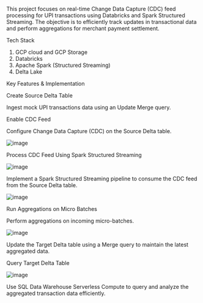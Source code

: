 This project focuses on real-time Change Data Capture (CDC) feed processing for UPI transactions using Databricks and Spark Structured Streaming. The objective is to efficiently track updates in transactional data and perform aggregations for merchant payment settlement.

Tech Stack

1) GCP cloud and GCP Storage
2)  Databricks
3) Apache Spark (Structured Streaming)
4) Delta Lake


Key Features & Implementation

Create Source Delta Table

Ingest mock UPI transactions data using an Update Merge query.

Enable CDC Feed

Configure Change Data Capture (CDC) on the Source Delta table.






![image](https://github.com/user-attachments/assets/67a3d6e5-6957-4379-bc4a-e0af003687d4)



Process CDC Feed Using Spark Structured Streaming




![image](https://github.com/user-attachments/assets/9112b35a-582f-44be-9656-8dea5ffa0058)

Implement a Spark Structured Streaming pipeline to consume the CDC feed from the Source Delta table.


![image](https://github.com/user-attachments/assets/db8d5875-0ab7-4d4d-b587-a8351cd4e0b2)


Run Aggregations on Micro Batches

Perform aggregations on incoming micro-batches.





![image](https://github.com/user-attachments/assets/3138978a-a993-4e7f-8cf1-521dbd0ae026)

Update the Target Delta table using a Merge query to maintain the latest aggregated data.

Query Target Delta Table


![image](https://github.com/user-attachments/assets/d6f1dcc4-13c5-41c1-ba9f-d4eab0cc11e7)




Use SQL Data Warehouse Serverless Compute to query and analyze the aggregated transaction data efficiently.










